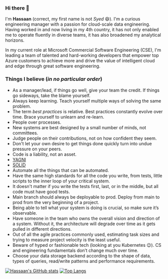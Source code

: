 ### Hi there 👋

I'm **Hassaan** (correct, my first name is not *Syed* 😄). I'm a curious engineering manager with a passion for cloud-scale data engineering. Having worked in and now living in my 4th country, it has not only enabled me to operate fluently in diverse teams, it has also broadened my analytical horizons. 

In my current role at Microsoft Commercial Software Engineering (CSE), I'm leading a team of talented and hard-working developers that empower top Azure customers to achieve more and drive the value of intelligent cloud and edge through great software engineering.

### Things I believe (*in no particular order*)

- As a manager/lead, if things go well, give your team the credit. If things go sideways, take the blame yourself.
- Always keep learning. Teach yourself multiple ways of solving the same problem.
- The term *best practices* is relative. Best practices constantly evolve over time. Brace yourself to unlearn and re-learn.
- People over processes.
- New systems are best designed by a small number of minds, not committees.
- Judge people on their contributions, not on how confident they seem.
- Don't let your own desire to get things done quickly turn into undue pressure on your peers.
- Code is a liability, not an asset.
- [YAGNI](https://en.wikipedia.org/wiki/You_aren%27t_gonna_need_it)
- [SOLID](https://en.wikipedia.org/wiki/SOLID)
- Automate all the things that can be automated.
- Have the same high standards for all the code you write, from tests, little scripts to the inner loop of your critical system.
- It doesn't matter if you write the tests first, last, or in the middle, but all code must have good tests.
- Main branch should always be deployable to prod. Deploy from main to prod from the very beginning of a project.
- Being able to tell what your system is doing is crucial, so make sure it’s observable.
- Have someone in the team who owns the overall vision and direction of a system. Without it, the architecture will degrade over time as it gets pulled in different directions.
- Out of all the agile practices commonly used, estimating task sizes and trying to measure project velocity is the least useful.
- Beware of hyped or fashionable tech (looking at you Kubernetes 😉). CS and engineering fundamentals don’t change much over time.
- Choose your data storage backend according to the shape of data, types of queries, read/write patterns and performance requirements.

[![Hassaan's GitHub stats](https://github-readme-stats.vercel.app/api?username=syedhassaanahmed&show_icons=true&theme=dark&count_private=true)](https://github.com/anuraghazra/github-readme-stats)
[![Top Langs](https://github-readme-stats.vercel.app/api/top-langs/?username=syedhassaanahmed&layout=compact&theme=dark)](https://github.com/anuraghazra/github-readme-stats)
